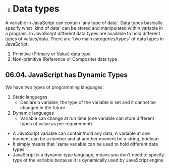 6.  # Data types

A variable in JavaScript can contain \`any type of data\`. Data types basically specify what \`kind of data\` can be stored and manipulated within variable in a program. In JavaScript different data types are available to hold different types of values/data. There are \`two main categories/types\` of data types in JavaScript:

1.  Primitive (Primary or Value) data type
2.  Non-primitive (Reference or Composite) data type

## 06.04. JavaScript has Dynamic Types

We have two types of programming languages:

1.  Static languages
    - Declare a variable, the type of the variable is set and it cannot be changed in the future
2.  Dynamic languages
    - Variable can change at run time (one variable can store different types of value as per requirement)

- A JavaScript variable can contain/hold any data, A variable at one moment can be a number and at another moment be a string, boolean
- It simply means that \`same variable can be used to hold different data types\`
- JavaScript is a dynamic type language, means you don't need to specify type of the variable because it is dynamically used by JavaScript engine

